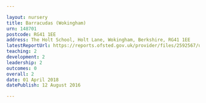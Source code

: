 ```yaml
---

layout: nursery
title: Barracudas (Wokingham)
urn: 148701
postcode: RG41 1EE
address: The Holt School, Holt Lane, Wokingham, Berkshire, RG41 1EE
latestReportUrl: https://reports.ofsted.gov.uk/provider/files/2592567/urn/148701.pdf
teaching: 2
development: 2
leadership: 2
outcomes: 0
overall: 2
date: 01 April 2018 
datePublish: 12 August 2016

---
```

